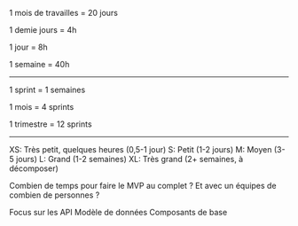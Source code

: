 1 mois de travailles = 20 jours

1 demie jours = 4h

1 jour = 8h

1 semaine = 40h

---

1 sprint = 1 semaines

1 mois = 4 sprints

1 trimestre = 12 sprints

---

XS: Très petit, quelques heures (0,5-1 jour)
S: Petit (1-2 jours)
M: Moyen (3-5 jours)
L: Grand (1-2 semaines)
XL: Très grand (2+ semaines, à décomposer)

Combien de temps pour faire le MVP au complet ? Et avec un équipes de combien de personnes ?

Focus sur les API
Modèle de données
Composants de base
